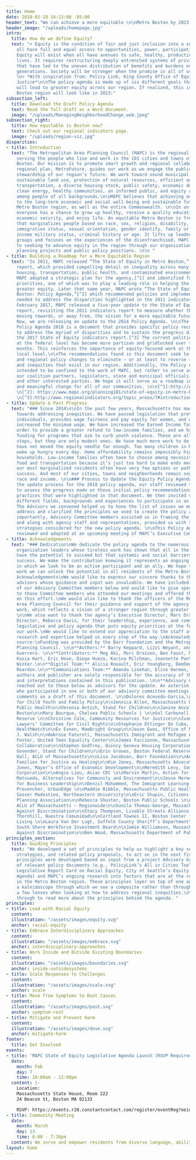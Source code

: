 ```yaml
---
title: Home
date: 2018-01-18 14:13:00 -05:00
header_text: "We can achieve a more equitable \n\nMetro Boston by 2023. "
header_image: "/uploads/homepage.jpg"
intro:
  title: How do we define Equity?
  text: "> Equity is the condition of fair and just inclusion into a society in which
    all have full and equal access to opportunities, power, participation and resources.
    Equity will exist when all have avenues to safe, healthy, productive, and fulfilling
    lives. It requires restructuring deeply entrenched systems of privilege and oppression
    that have led to the uneven distribution of benefits and burdens over multiple
    generations. Society will be stronger when the promise in all of us is actualized.\n>
    \n> *With inspiration from: Policy Link, King County Office of Equity and Social
    Justice*\n\nThe policy agenda is made up of six different goals that, if achieved,
    will lead to greater equity across our region. If realized, this is what the Metro
    Boston region will look like in 2023:"
subsection_left:
  title: Download the Draft Policy Agenda
  text: Read the full draft as a Word document.
  image: "/uploads/ManagingNeighborhoodChange_web.jpeg"
subsection_right:
  title: How equitable is Boston now?
  text: Check out our regional indicators page.
  image: "/uploads/region-viz.jpg"
disparities:
- title: Introduction
  text: "The Metropolitan Area Planning Council (MAPC) is the regional planning agency
    serving the people who live and work in the 101 cities and towns of Metropolitan
    Boston. Our mission is to promote smart growth and regional collaboration. Our
    regional plan, MetroFuture, guides our work as we engage the public in responsible
    stewardship of our region’s future. We work toward sound municipal management,
    sustainable land use, protection of natural resources, efficient and affordable
    transportation, a diverse housing stock, public safety, economic development,
    clean energy, healthy communities, an informed public, and equity and opportunity
    among people of all backgrounds.\n\nMAPC believes that achieving equity is paramount
    to the long-term economic and social well-being and sustainable future of the
    Metro Boston region, as well as the entire Commonwealth. \n\nIn an equitable region,
    everyone has a chance to grow up healthy, receive a quality education, achieve
    economic security, and enjoy life. An equitable Metro Boston is free from discrimination
    that marginalizes people based on race, sex, religion, disability, national origin,
    immigration status, sexual orientation, gender identify, family or marital status,
    income military status, criminal history or age. It lifts up leaders from marginalized
    groups and focuses on the experiences of the disenfranchised. MAPC is committed
    to seeking to advance equity in the region through our organizational policies,
    planning projects and public policy positions. \n\n "
- title: Building a Roadmap for a More Equitable Region
  text: "In 2011, MAPC released “The State of Equity in Metro Boston,” an indicators
    report, which provided compelling detail on inequality across many sectors, including
    housing, transportation, public health, and contaminated environments. In 2014,
    MAPC adopted a strategic plan for the agency,[^1] and identified four strategic
    priorities, one of which was to play a leading role in helping the region to achieve
    greater equity. Later that same year, MAPC wrote “The State of Equity in Metro
    Boston: Policy Agenda,”[^2] which recommended policies and implementation steps
    needed to address the disparities highlighted in the 2011 indicators report. In
    February 2017, MAPC released a five-year update to the State of Equity indicators
    report, revisiting the 2011 indicators report to measure whether the region is
    moving towards, or away from, the vision for a more equitable future in our region.
    Now, we are releasing an update to the 2014 Policy Agenda. \n\nThe State of Equity
    Policy Agenda 2018 is a document that provides specific policy recommendations
    to address the myriad of disparities and to sustain the progress discussed in
    the 2017 State of Equity indicators report.[^3] The current political climate
    at the federal level has become more partisan and gridlocked over the past few
    months. This reinforces the importance of equity-focused work at the state and
    local level.\n\nThe recommendations found in this document seek to advance local
    and regional policy changes to eliminate – or at least to reverse – inequalities
    and inequities that exist in our region. Additionally, the Policy Agenda is not
    intended to be confined to the work of MAPC, but rather to serve as a tool for
    our coalition partners, legislators, state and municipal officials, policy experts,
    and other interested parties. We hope it will serve as a roadmap in pursuing real
    and meaningful change for all of our communities. \n\n[^1]:http://www.mapc.org/wp-content/uploads/2017/08/Strategic-plan-FINAL-DRAFT-for-Fall-Council-Meeting-10-29-14-2.pdf
    \n[^2]: https://www.mapc.org/planning101/state-of-equity-in-metro-boston-policy-agenda-release/
    \n[^3]:http://www.regionalindicators.org/topic_areas/7#introduction "
- title: Update & Past Progress
  text: "### Since 2014\n\nIn the past few years, Massachusetts has made some strides
    towards addressing inequities. We have passed legislation that protects transgender
    individuals, provides wage fairness and pay equity for women, and we have modestly
    increased the minimum wage. We have increased the Earned Income Tax Credit in
    order to provide a greater refund to low-income families, and we have provided
    funding for programs that aim to curb youth violence. These are all important
    steps, but they are only modest ones. We have much more work to do because we
    have not moved the equity needle far enough. Too many children in Massachusetts
    wake up hungry every day. Home affordability remains impossibly high for many
    households. Low-income families often have to choose among necessities like medicine,
    food and transportation because it’s just too hard to make ends meet. Some of
    our most marginalized residents often have very few options or paths to achieve
    success. And most of our cities, towns and neighborhoods remain segregated by
    race and income. \n\n### Process to Update the Equity Policy Agenda\n\nTo start
    the update process for the 2018 policy agenda, our staff reviewed the 2014 Agenda
    to assess the progress made on those initial policy recommendations and the best
    practices that were highlighted in that document. We then invited voices from
    different fields, backgrounds and experiences to participate in an Advisory Committee.
    The Advisors we convened helped us to hone the list of issues we most needed to
    address and clarified the principles we used to create the policy agenda. Most
    importantly, Advisory Committee members assisted us in framing the policy suggestions
    and along with agency staff and representatives, provided us with the array of
    strategies considered for the new policy agenda. \n\nThis Policy Agenda will be
    reviewed and adopted at an upcoming meeting of MAPC’s Executive Committee. \n\n\n"
- title: Acknowledgements
  text: "### Dedication\nWe dedicate the policy agenda to the numerous community and
    organization leaders whose tireless work has shown that all in the Boston region
    have the potential to succeed but that systemic and social barriers prevent such
    success. We make the contribution knowing it represents an ongoing process, one
    in which we look to be an active participant and an ally. We hope through shared
    work we can unlock the potential in all residents of the Metro Boston region.\n\n###
    Acknowledgements\nWe would like to express our sincere thanks to the set of project
    advisors whose guidance and input was invaluable. We have included a full list
    of our Advisory Committee members below and would like to give special thanks
    to those Committee members who attended our meetings and offered thoughtful comments
    on this effort.\nWe would also like to thank the officers of the Metropolitan
    Area Planning Council for their guidance and support of the agency’s equity-focused
    work, which reflects a vision of a stronger region through greater inclusivity.
    \n\nWe also want to thank the agency’s Executive Director, Marc Draisen, and Deputy
    Director, Rebecca Davis, for their leadership, experience, and commitment to a
    legislative and policy agenda that puts equity priorities at the forefront of
    our work.\nWe would like to extend our appreciation to the staff at MAPC whose
    research and expertise helped us every step of the way.\nAcknowledgement of funding
    source:\nFunding was provided by the Barr Foundation and the Metropolitan Area
    Planning Council. \n\n**Authors:** Barry Keppard, Lizzi Weyant, and Jessie Partridge
    Guerrero. \n\n**Contributors:** Meg Aki, Marc Draisen, Ben Faust, Monique Gibbs,
    Kasia Hart, Eric Hove, Diego Huezo, Karina Milchman, Jeannette Pantoja, and Steve
    Winter.\n\n**Digital Team:** Alicia Rouault, Eric Youngberg, DeeDee Kim, and Tim
    Reardon.\n\n**Communications Team:** Amanda Linehan, Elise Harmon, and Kit Un.\n\n**Disclaimer:**\nThe
    authors and publisher are solely responsible for the accuracy of the statements
    and interpretations contained in this publication. \n\n**Advisory Committee**\nWe
    reached out to those below as advisors for the update. An asterisk marks those
    who participated in one or both of our advisory committee meetings and/or provided
    comments on a draft of this document. \n\nDolores Acevedo-Garcia,\nBrandeis Institute
    for Child Youth and Family Policy\n\nJennica Allen, Massachusetts Department of
    Public Health\n\nVeronia Antich, Stand for Children\n\nJanine Anzalota, City of
    Boston\n\nMary Bourque, Chelsea Public Schools | \n\nSol Carbonell, Boston Federal
    Reserve \n\nChristine Cole, Community Resources for Justice\n\nIvan Espinoza-Madrigal,
    Lawyers’ Committee for Civil Rights\n\nStephanie Ettinger De Cuba, Children’s
    HealthWatch\n\nEv Evnen, MaeBright Group\n\nJason Ewas, Office of Mayor Martin
    J. Walsh\n\nAmbrose Faturoti, Massachusetts Immigrant and Refugee Advocacy Coalition\n\nGeoff
    Foster, United Teen Equality Center\n\nJames Fuccionne, Massachusetts Health Aging
    Collaborative\n\nStephen Godfrey, Quincy Geneva Housing Corporation\n\nRanjini
    Govender, Stand for Children\n\nErin Graves, Boston Federal Reserve\n\nRahsaan
    Hall, ACLU of Massachusetts\n\nLisa Jacobson, Barr Foundation\n\nAndrea James,
    Families for Justice as Healing\n\nKim Janey, Massachusetts Advocates for Children\n\nLauren
    Jones, Mayor’s Office of Economic Development\n\nMeredith Levy, Somerville Community
    Corporation\n\nAngie Liou, Asian CDC \n\nMarvin Martin, Action for Regional Equity\n\nLee
    Matsueda, Alternatives for Community and Environment\n\nJesse Mermell, Alliance
    for Business Leadership\n\nDenzil Mohammed, The Immigrant Learning Center, Inc.\n\nKatie
    Provencher, UrbanEdge \n\nMaddie Ribble, Massachusetts Public Health Association\n\nAlicia
    Sasser Modestino, Northeastern University\n\nEric Shupin, Citizens Housing and
    Planning Association\n\nRebecca Shuster, Boston Public Schools \n\nWhitney Taylor,
    ACLU of Massachusetts – Regionwide\n\nSunila Thomas-George, Massachusetts Commission
    Against Discrimination\n\nStacy Thompson, Livable Streets Alliance \n\nMarcia
    Thornhill, Nuestra Comunidad\n\nCortland Townes II, Boston Center for Independent
    Living \n\nLaura Van Der Lugt, Suffolk County Sheriff’s Department\n\nSue Whitaker,
    South Shore Workforce Investment Board\n\nJamie Williamson, Massachusetts Commission
    Against Discrimination\n\nBen Wood, Massachusetts Department of Public Health"
principles_section:
  title: Guiding Principles
  text: "We developed a set of principles to help us highlight a key set of policy
    strategies, and related policy proposals, to act on in the next five years. The
    principles were developed based on input from a project Advisory Group, a review
    of relevant policy documents (e.g., PolicyLink’s All in Cities Toolkit, Minnesota
    Legislative Report Card on Racial Equity, City of Seattle’s Equity & Environment
    Agenda) and MAPC’s ongoing research into factors that are at the root of inequalities
    in the Metro Boston region. These principles layer on top of one another to form
    a kaleidoscope through which we see a composite rather than through one or only
    a few lenses when looking at how to address regional inequities.\n\n### Click
    through to read more about the principles behind the agenda. "
principles:
- title: Lead with Racial Equity
  content: 
  illustration: "/assets/images/equity.svg"
  anchor: racial-equity
- title: Embrace Interdisciplinary Approaches
  content: 
  illustration: "/assets/images/embrace.svg"
  anchor: interdisciplinary-approaches
- title: Work Inside and Outside Existing Boundaries
  content: 
  illustration: "/assets/images/boundaries.svg"
  anchor: inside-outsidesystems
- title: Scale Responses to Challenges
  content: 
  illustration: "/assets/images/scale.svg"
  anchor: scale
- title: Move from Symptoms to Root Causes
  content: 
  illustration: "/assets/images/past.svg"
  anchor: symptom-root
- title: Mitigate and Prevent Harm
  content: 
  illustration: "/assets/images/dove.svg"
  anchor: mitigate-harm
footer:
  title: Get Involved
events:
- title: 'MAPC State of Equity Legislative Agenda Launch (RSVP Required) '
  date:
    month: Feb
    day: 7
    time: 10:00am - 12:00pm
  content: |-
    Location:
    Massachusetts State House, Room 222
    24 Beacon St, Boston MA 02133

    RSVP: https://events.r20.constantcontact.com/register/eventReg?oeidk=a07ef26gvwl826722d2&oseq=&c=&ch=
- title: Community Meeting
  date:
    month: March
    day: 13
    time: 6:00 - 7:30pm
  content: We serve and empower residents from diverse language, ability, geographic
layout: home
---
```


